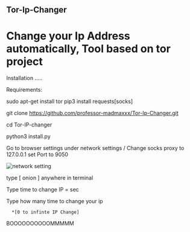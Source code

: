    ## Tor-Ip-Changer

# Change your Ip Address automatically, Tool based on tor project

Installation .....

Requirements:

sudo apt-get install tor pip3 install requests[socks]

git clone https://github.com/professor-madmaxxx/Tor-Ip-Changer.git

cd Tor-IP-changer

python3 install.py

Go to browser settings under network settings / Change socks proxy to 127.0.0.1 set Port to 9050

![network setting](https://user-images.githubusercontent.com/114040752/203184850-01676378-2e8a-48ee-a01c-366a9ef3692f.jpg)


type [ onion ] anywhere in terminal

Type time to change IP = sec

Type how many time to change your ip 
      
      *[0 to infinte IP Change]

BOOOOOOOOOOMMMMM
